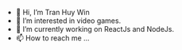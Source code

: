 - 👋 Hi, I’m Tran Huy Win
- 👀 I’m interested in video games.
- 🌱 I’m currently working on ReactJs and NodeJs.
- 📫 How to reach me ...

<!---
tranhuywin/tranhuywin is a ✨ special ✨ repository because its `README.md` (this file) appears on your GitHub profile.
You can click the Preview link to take a look at your changes.
--->
